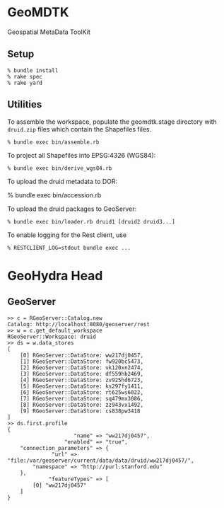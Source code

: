 GeoMDTK
=======

Geospatial MetaData ToolKit

Setup
-----

    % bundle install
    % rake spec
    % rake yard

Utilities
---------

To assemble the workspace, populate the geomdtk.stage directory with `druid.zip` files which contain the
Shapefiles files.

    % bundle exec bin/assemble.rb

To project all Shapefiles into EPSG:4326 (WGS84):

    % bundle exec bin/derive_wgs84.rb

To upload the druid metadata to DOR:

   % bundle exec bin/accession.rb

To upload the druid packages to GeoServer:

    % bundle exec bin/loader.rb druid1 [druid2 druid3...]
    
To enable logging for the Rest client, use

    % RESTCLIENT_LOG=stdout bundle exec ...
    
GeoHydra Head
=============

GeoServer
---------

    >> c = RGeoServer::Catalog.new
    Catalog: http://localhost:8080/geoserver/rest
    >> w = c.get_default_workspace
    RGeoServer::Workspace: druid
    >> ds = w.data_stores
    [
        [0] RGeoServer::DataStore: ww217dj0457,
        [1] RGeoServer::DataStore: fw920bc5473,
        [2] RGeoServer::DataStore: vk120xn2474,
        [3] RGeoServer::DataStore: df559hb2469,
        [4] RGeoServer::DataStore: zv925hd6723,
        [5] RGeoServer::DataStore: ks297fy1411,
        [6] RGeoServer::DataStore: rt625ws6022,
        [7] RGeoServer::DataStore: sq479mx3086,
        [8] RGeoServer::DataStore: zz943vx1492,
        [9] RGeoServer::DataStore: cs838pw3418
    ]
    >> ds.first.profile
    {
                         "name" => "ww217dj0457",
                      "enabled" => "true",
        "connection_parameters" => {
                  "url" => "file:/var/geoserver/current/data/data/druid/ww217dj0457/",
            "namespace" => "http://purl.stanford.edu"
        },
                 "featureTypes" => [
            [0] "ww217dj0457"
        ]
    }


